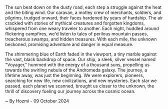 
The sun beat down on the dusty road, each step a struggle against the heat and the biting wind. Our caravan, a motley crew of merchants, soldiers, and pilgrims, trudged onward, their faces hardened by years of hardship. The air crackled with stories of mythical creatures and forgotten kingdoms, whispered from one weary traveler to another. Each night, huddled around flickering campfires, we'd listen to tales of perilous mountain passes, treacherous swamps, and hidden treasures. With each mile, the unknown beckoned, promising adventure and danger in equal measure. 

The shimmering blue of Earth faded in the viewport, a tiny marble against the vast, black backdrop of space. Our ship, a sleek, silver vessel named "Voyager," hummed with the energy of a thousand suns, propelling us towards the swirling nebula of the Andromeda galaxy. The journey, a lifetime away, was just the beginning. We were explorers, pioneers, searching for new life, new civilizations, and new mysteries. Each star we passed, each planet we scanned, brought us closer to the unknown, the thrill of discovery fueling our journey across the cosmic ocean. 

~ By Hozmi - 09 October 2024
